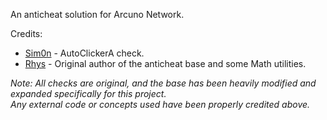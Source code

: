 An anticheat solution for Arcuno Network. 

Credits:
- [Sim0n](https://github.com/sim0n) - AutoClickerA check.
- [Rhys](https://github.com/rhys0621) - Original author of the anticheat base and some Math utilities.

*Note: All checks are original, and the base has been heavily modified and expanded specifically for this project.  
Any external code or concepts used have been properly credited above.*
